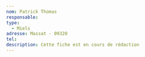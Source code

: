 ```yaml
---
nom: Patrick Thomas
responsable:
type:
  - Miels
adresse: Massat - 09320 
tel: 
description: Cette fiche est en cours de rédaction
---
```

